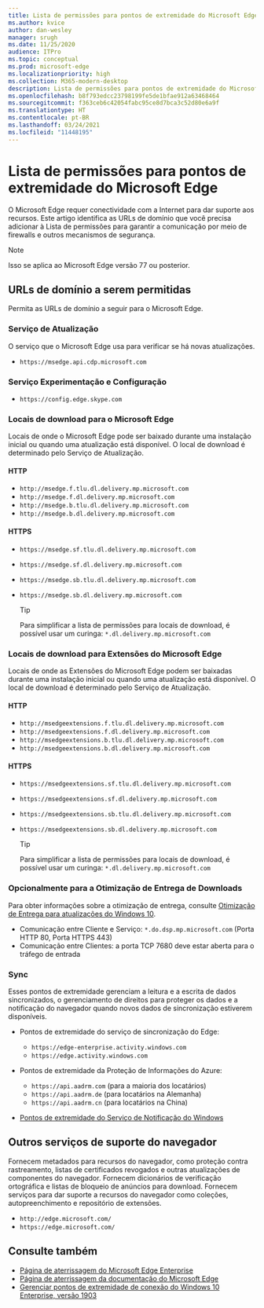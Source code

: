 ```yaml
---
title: Lista de permissões para pontos de extremidade do Microsoft Edge
ms.author: kvice
author: dan-wesley
manager: srugh
ms.date: 11/25/2020
audience: ITPro
ms.topic: conceptual
ms.prod: microsoft-edge
ms.localizationpriority: high
ms.collection: M365-modern-desktop
description: Lista de permissões para pontos de extremidade do Microsoft Edge
ms.openlocfilehash: b8f793edcc23798199fe5de1bfae912a63468464
ms.sourcegitcommit: f363ceb6c42054fabc95ce8d7bca3c52d80e6a9f
ms.translationtype: HT
ms.contentlocale: pt-BR
ms.lasthandoff: 03/24/2021
ms.locfileid: "11448195"
---
```

# <a name="allow-list-for-microsoft-edge-endpoints"></a>Lista de permissões para pontos de extremidade do Microsoft Edge

O Microsoft Edge requer conectividade com a Internet para dar suporte aos recursos. Este artigo identifica as URLs de domínio que você precisa adicionar à Lista de permissões para garantir a comunicação por meio de firewalls e outros mecanismos de segurança.

> [!NOTE]
> Isso se aplica ao Microsoft Edge versão 77 ou posterior.

## <a name="domain-urls-to-allow"></a>URLs de domínio a serem permitidas

Permita as URLs de domínio a seguir para o Microsoft Edge.

### <a name="update-service"></a>Serviço de Atualização

O serviço que o Microsoft Edge usa para verificar se há novas atualizações.

- `https://msedge.api.cdp.microsoft.com`

### <a name="experimentation-and-configuration-service"></a>Serviço Experimentação e Configuração

- `https://config.edge.skype.com`

### <a name="download-locations-for-microsoft-edge"></a>Locais de download para o Microsoft Edge

Locais de onde o Microsoft Edge pode ser baixado durante uma instalação inicial ou quando uma atualização está disponível. O local de download é determinado pelo Serviço de Atualização.

#### <a name="http"></a>HTTP

- `http://msedge.f.tlu.dl.delivery.mp.microsoft.com`
- `http://msedge.f.dl.delivery.mp.microsoft.com`
- `http://msedge.b.tlu.dl.delivery.mp.microsoft.com`
- `http://msedge.b.dl.delivery.mp.microsoft.com`

#### <a name="https"></a>HTTPS

- `https://msedge.sf.tlu.dl.delivery.mp.microsoft.com`
- `https://msedge.sf.dl.delivery.mp.microsoft.com`
- `https://msedge.sb.tlu.dl.delivery.mp.microsoft.com`
- `https://msedge.sb.dl.delivery.mp.microsoft.com`

  > [!TIP]
  > Para simplificar a lista de permissões para locais de download, é possível usar um curinga: `*.dl.delivery.mp.microsoft.com`

### <a name="download-locations-for-microsoft-edge-extensions"></a>Locais de download para Extensões do Microsoft Edge

Locais de onde as Extensões do Microsoft Edge podem ser baixadas durante uma instalação inicial ou quando uma atualização está disponível. O local de download é determinado pelo Serviço de Atualização.

#### <a name="http"></a>HTTP

- `http://msedgeextensions.f.tlu.dl.delivery.mp.microsoft.com`
- `http://msedgeextensions.f.dl.delivery.mp.microsoft.com`
- `http://msedgeextensions.b.tlu.dl.delivery.mp.microsoft.com`
- `http://msedgeextensions.b.dl.delivery.mp.microsoft.com`

#### <a name="https"></a>HTTPS

- `https://msedgeextensions.sf.tlu.dl.delivery.mp.microsoft.com`
- `https://msedgeextensions.sf.dl.delivery.mp.microsoft.com`
- `https://msedgeextensions.sb.tlu.dl.delivery.mp.microsoft.com`
- `https://msedgeextensions.sb.dl.delivery.mp.microsoft.com`

  > [!TIP]
  > Para simplificar a lista de permissões para locais de download, é possível usar um curinga: `*.dl.delivery.mp.microsoft.com`

### <a name="optionally-for-download-delivery-optimization"></a>Opcionalmente para a Otimização de Entrega de Downloads

Para obter informações sobre a otimização de entrega, consulte [Otimização de Entrega para atualizações do Windows 10](/windows/deployment/update/waas-delivery-optimization).

- Comunicação entre Cliente e Serviço: `*.do.dsp.mp.microsoft.com` (Porta HTTP 80, Porta HTTPS 443)
- Comunicação entre Clientes: a porta TCP 7680 deve estar aberta para o tráfego de entrada

### <a name="sync"></a>Sync

Esses pontos de extremidade gerenciam a leitura e a escrita de dados sincronizados, o gerenciamento de direitos para proteger os dados e a notificação do navegador quando novos dados de sincronização estiverem disponíveis.

- Pontos de extremidade do serviço de sincronização do Edge:

  - `https://edge-enterprise.activity.windows.com`
  - `https://edge.activity.windows.com`

- Pontos de extremidade da Proteção de Informações do Azure:

  - `https://api.aadrm.com` (para a maioria dos locatários)
  - `https://api.aadrm.de` (para locatários na Alemanha)
  - `https://api.aadrm.cn` (para locatários na China)

- [Pontos de extremidade do Serviço de Notificação do Windows](/windows/uwp/design/shell/tiles-and-notifications/firewall-allowlist-config)

## <a name="other-browser-support-services"></a>Outros serviços de suporte do navegador

Fornecem metadados para recursos do navegador, como proteção contra rastreamento, listas de certificados revogados e outras atualizações de componentes do navegador. Fornecem dicionários de verificação ortográfica e listas de bloqueio de anúncios para download. Fornecem serviços para dar suporte a recursos do navegador como coleções, autopreenchimento e repositório de extensões.

- `http://edge.microsoft.com/`
- `https://edge.microsoft.com/`

## <a name="see-also"></a>Consulte também

- [Página de aterrissagem do Microsoft Edge Enterprise](https://aka.ms/EdgeEnterprise)
- [Página de aterrissagem da documentação do Microsoft Edge](./index.yml)
- [Gerenciar pontos de extremidade de conexão do Windows 10 Enterprise, versão 1903](/windows/privacy/manage-windows-1903-endpoints)